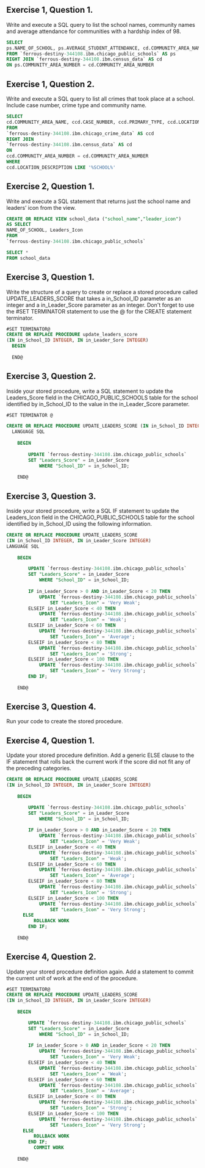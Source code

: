 ## Exercise 1, Question 1. 
Write and execute a SQL query to list the school names, community names and average attendance for communities with a hardship index of 98. 
```sql
SELECT 
ps.NAME_OF_SCHOOL, ps.AVERAGE_STUDENT_ATTENDANCE, cd.COMMUNITY_AREA_NAME, cd.HARDSHIP_INDEX
FROM `ferrous-destiny-344108.ibm.chicago_public_schools` AS ps
RIGHT JOIN `ferrous-destiny-344108.ibm.census_data` AS cd
ON ps.COMMUNITY_AREA_NUMBER = cd.COMMUNITY_AREA_NUMBER
```

## Exercise 1, Question 2. 
Write and execute a SQL query to list all crimes that took place at a school. Include case number, crime type and community name.
```sql
SELECT 
cd.COMMUNITY_AREA_NAME, ccd.CASE_NUMBER, ccd.PRIMARY_TYPE, ccd.LOCATION_DESCRIPTION
FROM 
`ferrous-destiny-344108.ibm.chicago_crime_data` AS ccd
RIGHT JOIN 
`ferrous-destiny-344108.ibm.census_data` AS cd
ON 
ccd.COMMUNITY_AREA_NUMBER = cd.COMMUNITY_AREA_NUMBER
WHERE 
ccd.LOCATION_DESCRIPTION LIKE '%SCHOOL%'
```

## Exercise 2, Question 1. 
Write and execute a SQL statement that returns just the school name and leaders’ icon from the view. 
```SQL
CREATE OR REPLACE VIEW school_data ("school_name","leader_icon")
AS SELECT 
NAME_OF_SCHOOL, Leaders_Icon
FROM
`ferrous-destiny-344108.ibm.chicago_public_schools`

SELECT *
FROM school_data
```

## Exercise 3, Question 1.
Write the structure of a query to create or replace a stored procedure called UPDATE_LEADERS_SCORE that takes a in_School_ID parameter as an integer and a in_Leader_Score parameter as an integer. Don't forget to use the #SET TERMINATOR statement to use the @ for the CREATE statement terminator. 
```SQL
#SET TERMINATOR@
CREATE OR REPLACE PROCEDURE update_leaders_score
(IN in_School_ID INTEGER, IN in_Leader_Sore INTEGER)
  BEGIN
 
  END@
```

## Exercise 3, Question 2.
Inside your stored procedure, write a SQL statement to update the Leaders_Score field in the CHICAGO_PUBLIC_SCHOOLS table for the school identified by in_School_ID to the value in the in_Leader_Score parameter. 
```sql
#SET TERMINATOR @

CREATE OR REPLACE PROCEDURE UPDATE_LEADERS_SCORE (IN in_School_ID INTEGER, IN in_Leader_Score INTEGER)
  LANGUAGE SQL
  
	BEGIN 
	
		UPDATE `ferrous-destiny-344108.ibm.chicago_public_schools`
		SET "Leaders_Score" = in_Leader_Score
			WHERE "School_ID" = in_School_ID;
			
	END@
```

## Exercise 3, Question 3.
Inside your stored procedure, write a SQL IF statement to update the Leaders_Icon field in the CHICAGO_PUBLIC_SCHOOLS table for the school identified by in_School_ID using the following information. 
```sql
CREATE OR REPLACE PROCEDURE UPDATE_LEADERS_SCORE 
(IN in_School_ID INTEGER, IN in_Leader_Score INTEGER)
LANGUAGE SQL
  
	BEGIN 

		UPDATE `ferrous-destiny-344108.ibm.chicago_public_schools`
		SET "Leaders_Score" = in_Leader_Score
			WHERE "School_ID" = in_School_ID;
			
		IF in_Leader_Score > 0 AND in_Leader_Score < 20 THEN
	      	UPDATE `ferrous-destiny-344108.ibm.chicago_public_schools`
				SET "Leaders_Icon" = 'Very Weak';
	    ELSEIF in_Leader_Score < 40 THEN
	       	UPDATE `ferrous-destiny-344108.ibm.chicago_public_schools`
				SET "Leaders_Icon" = 'Weak';	
	    ELSEIF in_Leader_Score < 60 THEN
	       	UPDATE `ferrous-destiny-344108.ibm.chicago_public_schools`
				SET "Leaders_Icon" = 'Average';
	    ELSEIF in_Leader_Score < 80 THEN
	       	UPDATE `ferrous-destiny-344108.ibm.chicago_public_schools`
				SET "Leaders_Icon" = 'Strong';
	    ELSEIF in_Leader_Score < 100 THEN
	       	UPDATE `ferrous-destiny-344108.ibm.chicago_public_schools`
				SET "Leaders_Icon" = 'Very Strong';
	   	END IF;
		
	END@
```

## Exercise 3, Question 4.
Run your code to create the stored procedure.


## Exercise 4, Question 1.
Update your stored procedure definition. Add a generic ELSE clause to the IF statement that rolls back the current work if the score did not fit any of the preceding categories. 
```sql
CREATE OR REPLACE PROCEDURE UPDATE_LEADERS_SCORE 
(IN in_School_ID INTEGER, IN in_Leader_Score INTEGER)
  
	BEGIN 

		UPDATE `ferrous-destiny-344108.ibm.chicago_public_schools`
		SET "Leaders_Score" = in_Leader_Score
			WHERE "School_ID" = in_School_ID;
			
		IF in_Leader_Score > 0 AND in_Leader_Score < 20 THEN
	      	UPDATE `ferrous-destiny-344108.ibm.chicago_public_schools`
				SET "Leaders_Icon" = 'Very Weak';
	    ELSEIF in_Leader_Score < 40 THEN
	       	UPDATE `ferrous-destiny-344108.ibm.chicago_public_schools`
				SET "Leaders_Icon" = 'Weak';	
	    ELSEIF in_Leader_Score < 60 THEN
	       	UPDATE `ferrous-destiny-344108.ibm.chicago_public_schools`
				SET "Leaders_Icon" = 'Average';
	    ELSEIF in_Leader_Score < 80 THEN
	       	UPDATE `ferrous-destiny-344108.ibm.chicago_public_schools`
				SET "Leaders_Icon" = 'Strong';
	    ELSEIF in_Leader_Score < 100 THEN
	       	UPDATE `ferrous-destiny-344108.ibm.chicago_public_schools`
				SET "Leaders_Icon" = 'Very Strong';
      ELSE 
          ROLLBACK WORK 
	   	END IF;
		
	END@
```

## Exercise 4, Question 2.
Update your stored procedure definition again. Add a statement to commit the current unit of work at the end of the procedure. 
```sql
#SET TERMINATOR@
CREATE OR REPLACE PROCEDURE UPDATE_LEADERS_SCORE 
(IN in_School_ID INTEGER, IN in_Leader_Score INTEGER)
  
	BEGIN 

		UPDATE `ferrous-destiny-344108.ibm.chicago_public_schools`
		SET "Leaders_Score" = in_Leader_Score
			WHERE "School_ID" = in_School_ID;
			
		IF in_Leader_Score > 0 AND in_Leader_Score < 20 THEN
	      	UPDATE `ferrous-destiny-344108.ibm.chicago_public_schools`
				SET "Leaders_Icon" = 'Very Weak';
	    ELSEIF in_Leader_Score < 40 THEN
	       	UPDATE `ferrous-destiny-344108.ibm.chicago_public_schools`
				SET "Leaders_Icon" = 'Weak';	
	    ELSEIF in_Leader_Score < 60 THEN
	       	UPDATE `ferrous-destiny-344108.ibm.chicago_public_schools`
				SET "Leaders_Icon" = 'Average';
	    ELSEIF in_Leader_Score < 80 THEN
	       	UPDATE `ferrous-destiny-344108.ibm.chicago_public_schools`
				SET "Leaders_Icon" = 'Strong';
	    ELSEIF in_Leader_Score < 100 THEN
	       	UPDATE `ferrous-destiny-344108.ibm.chicago_public_schools`
				SET "Leaders_Icon" = 'Very Strong';
      ELSE 
          ROLLBACK WORK 
	   	END IF;
          COMMIT WORK
		
	END@
```










